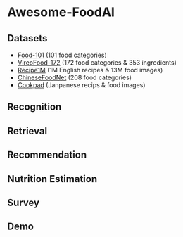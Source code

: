 # Awesome-FoodAI

## Datasets
- [Food-101](https://www.vision.ee.ethz.ch/datasets_extra/food-101/) (101 food categories)
- [VireoFood-172](http://vireo.cs.cityu.edu.hk/VireoFood172/) (172 food categories & 353 ingredients)
- [Recipe1M](http://pic2recipe.csail.mit.edu/) (1M English recipes & 13M food images)
- [ChineseFoodNet](https://sites.google.com/view/chinesefoodnet/) (208 food categories)
- [Cookpad](https://dl.acm.org/doi/10.1145/3077136.3080686) (Janpanese recips & food images)
## Recognition
## Retrieval
## Recommendation
## Nutrition Estimation
## Survey
## Demo
